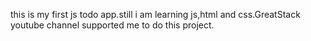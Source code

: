 this is my first js todo app.still i am learning js,html and css.GreatStack youtube channel supported me to do this project.
